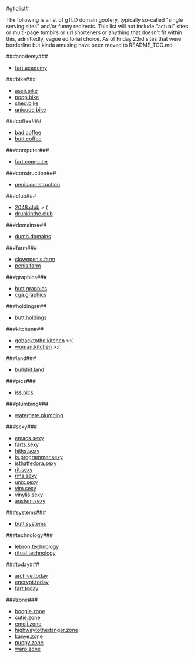 #gtldlist#


The following is a list of gTLD domain goofery, typically so-called "single serving sites" and/or funny redirects. This list will not include "actual" sites or multi-page tumblrs or url shorteners or anything that doesn't fit within this, admittedly, vague editorial choice. As of Friday 23rd sites that were borderline but kinda amusing have been moved to README_TOO.md


###academy###
* [fart.academy](http://fart.academy)

###bike###
* [ascii.bike](http://ascii.bike)
* [poop.bike](http://poop.bike)
* [shed.bike](http://shed.bike)
* [unicode.bike](http://unicode.bike)

###coffee###
* [bad.coffee](http://bad.coffee)
* [butt.coffee](http://butt.coffee)

###computer###
* [fart.computer](http://fart.computer)

###construction###
* [penis.construction](http://penis.construction)

###club###
* [2048.club](http://2048.club/) >:(
* [drunkinthe.club](http://drunkinthe.club)

###domains###
* [dumb.domains](http://dumb.domains)

###farm###
* [clownpenis.farm](http://clownpenis.farm)
* [penis.farm](http://penis.farm)

###graphics###
* [butt.graphics](http://butt.graphics)
* [cga.graphics](http://cga.graphics)

###holdings###
* [butt.holdings](http://butt.holdings)

###kitchen###
* [gobacktothe.kitchen](http://gobacktothe.kitchen/) >:(
* [woman.kitchen](http://woman.kitchen/) >:(

###land###
* [bullshit.land](http://bullshit.land)

###pics###
* [iss.pics](http://www.iss.pics/)

###plumbing###
* [watergate.plumbing](http://watergate.plumbing)

###sexy###
* [emacs.sexy](http://vim.sexy)
* [farts.sexy](http://farts.sexy)
* [hitler.sexy](http://hitler.sexy)
* [is.programmer.sexy](http://is.programmer.sexy/)
* [isthatfedora.sexy](http://isthatfedora.sexy)
* [rit.sexy](http://rit.sexy)
* [rms.sexy](https://rms.sexy)
* [unix.sexy](http://unix.sexy)
* [vim.sexy](http://vim.sexy)
* [vinylis.sexy](http://www.vinylis.sexy)
* [austem.sexy](http://austen.sexy)

###systems###
* [butt.systems](http://butt.systems)

###technology###
* [lebron.technology](http://lebron.technology/)
* [ritual.technology](http://ritual.technology/)

###today###
* [archive.today](http://archive.today)
* [encrypt.today](https://encrypt.today)
* [fart.today](http://fart.today)

###zone###

* [boogie.zone](http://boogie.zone)
* [cutie.zone](http://cutie.zone)
* [emoji.zone](http://emoji.zone)
* [highwaytothedanger.zone](http://highwaytothedanger.zone)
* [kanye.zone](http://kanye.zone)
* [puppy.zone](http://puppy.zone)
* [warp.zone](http://warp.zone)


